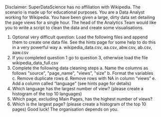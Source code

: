 Disclaimer: SuperDataScience has no affiliation with Wikipedia. The scenario is made up
for educational purposes.
You are a Data Analyst working for Wikipedia. You have been given a large, dirty data set
detailing the page views for a single hour. The head of the Analytics Team would like you
to write a script to clean the data and create some visualisations.
1. Optional very difficult question: Load the following files and append them to create
one data file. See the hints page for some help to do this in a very powerful way
a. wikipedia_data.csv, aa.csv, abw.csv, ab.csv, aaw.csv
2. If you completed question 1 go to question 3, otherwise load the file
wikipedia_data_full.csv
3. Complete the following data cleaning steps
a. Name the columns as follows "source", "page_name", "views", "size"
b. Format the variables
c. Remove duplicate rows
d. Remove rows with NA in column “views”
e. Add a column called “language” (see hints page for details)
4. Which language has the largest number of view? (please create a histogram of the top
10 languages)
5. Which page, excluding Main Pages, has the highest number of views?
6. Which is the largest page? (please create a histogram of the top 10 pages)
Good luck! The organisation depends on you.
